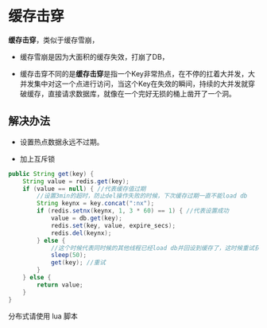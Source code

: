 # 缓存击穿

**缓存击穿**，类似于缓存雪崩，

- 缓存雪崩是因为大面积的缓存失效，打崩了DB，

- 缓存击穿不同的是**缓存击穿**是指一个Key非常热点，在不停的扛着大并发，大并发集中对这一个点进行访问，当这个Key在失效的瞬间，持续的大并发就穿破缓存，直接请求数据库，就像在一个完好无损的桶上凿开了一个洞。

## 解决办法

- 设置热点数据永远不过期。

- 加上互斥锁

```java
public String get(key) {
    String value = redis.get(key);
    if (value == null) { //代表缓存值过期
    	//设置3min的超时，防止del操作失败的时候，下次缓存过期一直不能load db
        String keynx = key.concat(":nx");
        if (redis.setnx(keynx, 1, 3 * 60) == 1) { //代表设置成功
            value = db.get(key);
            redis.set(key, value, expire_secs);
            redis.del(keynx);
        } else {
        	//这个时候代表同时候的其他线程已经load db并回设到缓存了，这时候重试获取缓存值即可
        	sleep(50);
            get(key); //重试
        }
    } else {
    	return value;        
    }
}       
```

分布式请使用 lua 脚本
